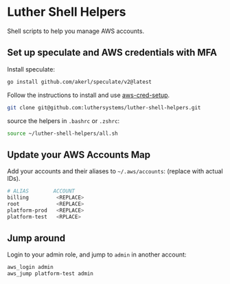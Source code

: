 # Luther Shell Helpers

Shell scripts to help you manage AWS accounts.

## Set up speculate and AWS credentials with MFA

Install speculate:

```sh
go install github.com/akerl/speculate/v2@latest
```

Follow the instructions to install and use [aws-cred-setup](https://github.com/luthersystems/aws-cred-setup).

```sh
git clone git@github.com:luthersystems/luther-shell-helpers.git
```

source the helpers in `.bashrc` or `.zshrc`:

```sh
source ~/luther-shell-helpers/all.sh
```

## Update your AWS Accounts Map

Add your accounts and their aliases to `~/.aws/accounts`:
(replace with actual IDs).

```sh
# ALIAS        ACCOUNT
billing         <REPLACE>
root            <REPLACE>
platform-prod   <REPLACE>
platform-test   <RPLACE>
```

## Jump around

Login to your admin role, and jump to `admin` in another account:

```sh
aws_login admin
aws_jump platform-test admin
```
